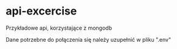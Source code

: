 # api-excercise
Przykładowe api, korzystające z mongodb

Dane potrzebne do połączenia się należy uzupełnić w pliku ".env"
